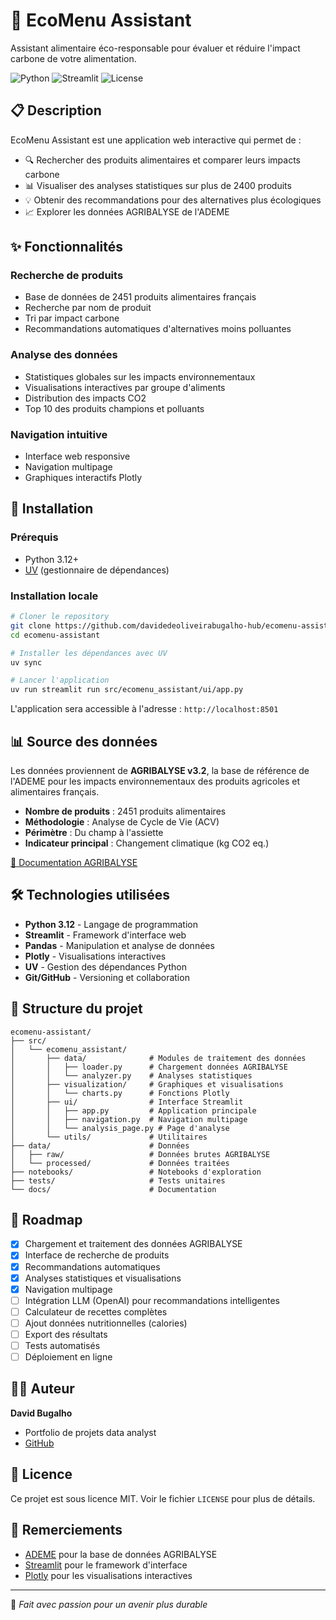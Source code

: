 # 🌱 EcoMenu Assistant

Assistant alimentaire éco-responsable pour évaluer et réduire l'impact carbone de votre alimentation.

![Python](https://img.shields.io/badge/python-3.12-blue)
![Streamlit](https://img.shields.io/badge/streamlit-1.49-red)
![License](https://img.shields.io/badge/license-MIT-green)

## 📋 Description

EcoMenu Assistant est une application web interactive qui permet de :
- 🔍 Rechercher des produits alimentaires et comparer leurs impacts carbone
- 📊 Visualiser des analyses statistiques sur plus de 2400 produits
- 💡 Obtenir des recommandations pour des alternatives plus écologiques
- 📈 Explorer les données AGRIBALYSE de l'ADEME

## ✨ Fonctionnalités

### Recherche de produits
- Base de données de 2451 produits alimentaires français
- Recherche par nom de produit
- Tri par impact carbone
- Recommandations automatiques d'alternatives moins polluantes

### Analyse des données
- Statistiques globales sur les impacts environnementaux
- Visualisations interactives par groupe d'aliments
- Distribution des impacts CO2
- Top 10 des produits champions et polluants

### Navigation intuitive
- Interface web responsive
- Navigation multipage
- Graphiques interactifs Plotly

## 🚀 Installation

### Prérequis
- Python 3.12+
- [UV](https://github.com/astral-sh/uv) (gestionnaire de dépendances)

### Installation locale
```bash
# Cloner le repository
git clone https://github.com/davidedeoliveirabugalho-hub/ecomenu-assistant.git
cd ecomenu-assistant

# Installer les dépendances avec UV
uv sync

# Lancer l'application
uv run streamlit run src/ecomenu_assistant/ui/app.py
```

L'application sera accessible à l'adresse : `http://localhost:8501`

## 📊 Source des données

Les données proviennent de **AGRIBALYSE v3.2**, la base de référence de l'ADEME pour les impacts environnementaux des produits agricoles et alimentaires français.

- **Nombre de produits** : 2451 produits alimentaires
- **Méthodologie** : Analyse de Cycle de Vie (ACV)
- **Périmètre** : Du champ à l'assiette
- **Indicateur principal** : Changement climatique (kg CO2 eq.)

[📖 Documentation AGRIBALYSE](https://doc.agribalyse.fr/)

## 🛠️ Technologies utilisées

- **Python 3.12** - Langage de programmation
- **Streamlit** - Framework d'interface web
- **Pandas** - Manipulation et analyse de données
- **Plotly** - Visualisations interactives
- **UV** - Gestion des dépendances Python
- **Git/GitHub** - Versioning et collaboration

## 📁 Structure du projet
```
ecomenu-assistant/
├── src/
│   └── ecomenu_assistant/
│       ├── data/              # Modules de traitement des données
│       │   ├── loader.py      # Chargement données AGRIBALYSE
│       │   └── analyzer.py    # Analyses statistiques
│       ├── visualization/     # Graphiques et visualisations
│       │   └── charts.py      # Fonctions Plotly
│       ├── ui/                # Interface Streamlit
│       │   ├── app.py         # Application principale
│       │   ├── navigation.py  # Navigation multipage
│       │   └── analysis_page.py # Page d'analyse
│       └── utils/             # Utilitaires
├── data/                      # Données
│   ├── raw/                   # Données brutes AGRIBALYSE
│   └── processed/             # Données traitées
├── notebooks/                 # Notebooks d'exploration
├── tests/                     # Tests unitaires
└── docs/                      # Documentation
```

## 🎯 Roadmap

- [x] Chargement et traitement des données AGRIBALYSE
- [x] Interface de recherche de produits
- [x] Recommandations automatiques
- [x] Analyses statistiques et visualisations
- [x] Navigation multipage
- [ ] Intégration LLM (OpenAI) pour recommandations intelligentes
- [ ] Calculateur de recettes complètes
- [ ] Ajout données nutritionnelles (calories)
- [ ] Export des résultats
- [ ] Tests automatisés
- [ ] Déploiement en ligne

## 👨‍💻 Auteur

**David Bugalho**
- Portfolio de projets data analyst
- [GitHub](https://github.com/davidedeoliveirabugalho-hub)

## 📄 Licence

Ce projet est sous licence MIT. Voir le fichier `LICENSE` pour plus de détails.

## 🙏 Remerciements

- [ADEME](https://www.ademe.fr/) pour la base de données AGRIBALYSE
- [Streamlit](https://streamlit.io/) pour le framework d'interface
- [Plotly](https://plotly.com/) pour les visualisations interactives

---

💚 *Fait avec passion pour un avenir plus durable*